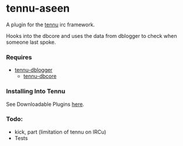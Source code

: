 # tennu-aseen

A plugin for the [tennu](https://github.com/Tennu/tennu) irc framework.

Hooks into the dbcore and uses the data from dblogger to check when someone last spoke.

### Requires
- [tennu-dblogger](https://github.com/LordWingZero/tennu-dblogger)
  - [tennu-dbcore](https://github.com/LordWingZero/tennu-dbcore)


### Installing Into Tennu

See Downloadable Plugins [here](https://tennu.github.io/plugins/).

### Todo:
- kick, part (limitation of tennu on IRCu)
- Tests
